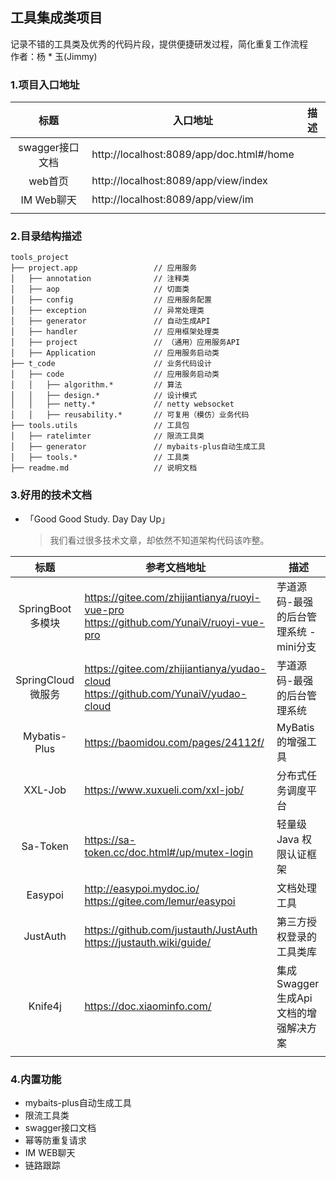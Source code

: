 
## 工具集成类项目

记录不错的工具类及优秀的代码片段，提供便捷研发过程，简化重复工作流程 <br/>
作者：杨 * 玉(Jimmy)


### 1.项目入口地址
|     标题      | 入口地址                                     | 描述  |
|:-----------:|------------------------------------------|-----|
| swagger接口文档 | http://localhost:8089/app/doc.html#/home |     |
|    web首页    | http://localhost:8089/app/view/index     |     |
|  IM Web聊天   | http://localhost:8089/app/view/im        |     |
|             |                                          |     |


### 2.目录结构描述
```
tools_project
├── project.app                 // 应用服务
│   ├── annotation              // 注释类
│   ├── aop                     // 切面类
│   ├── config                  // 应用服务配置
│   ├── exception               // 异常处理类
│   ├── generator               // 自动生成API
│   ├── handler                 // 应用框架处理类
│   ├── project                 // （通用）应用服务API
│   ├── Application             // 应用服务启动类
├── t_code                      // 业务代码设计
│   ├── code                    // 应用服务启动类
│   │   ├── algorithm.*         // 算法 
│   │   ├── design.*            // 设计模式 
│   │   ├── netty.*             // netty websocket 
│   │   ├── reusability.*       // 可复用（模仿）业务代码
├── tools.utils                 // 工具包
│   ├── ratelimter              // 限流工具类
│   ├── generator               // mybaits-plus自动生成工具
│   ├── tools.*                 // 工具类
├── readme.md                   // 说明文档

```
###  3.好用的技术文档
* 「Good Good Study. Day Day Up」
    > 我们看过很多技术文章，却依然不知道架构代码该咋整。
  > 
|       标题        | 参考文档地址                                                                                        | 描述                      |
|:---------------:|-----------------------------------------------------------------------------------------------|-------------------------|
| SpringBoot 多模块  | https://gitee.com/zhijiantianya/ruoyi-vue-pro <br/>   https://github.com/YunaiV/ruoyi-vue-pro | 芋道源码-最强的后台管理系统  -mini分支 |
| SpringCloud 微服务 | https://gitee.com/zhijiantianya/yudao-cloud <br/>   https://github.com/YunaiV/yudao-cloud     | 芋道源码-最强的后台管理系统          |
|  Mybatis-Plus   | https://baomidou.com/pages/24112f/                                                            | MyBatis的增强工具            |
|     XXL-Job     | https://www.xuxueli.com/xxl-job/                                                              | 分布式任务调度平台               |
|    Sa-Token     | https://sa-token.cc/doc.html#/up/mutex-login                                                  | 轻量级 Java 权限认证框架         |
|     Easypoi     | http://easypoi.mydoc.io/ <br/> https://gitee.com/lemur/easypoi                                | 文档处理工具                  |
|    JustAuth     | https://github.com/justauth/JustAuth <br/> https://justauth.wiki/guide/                       | 第三方授权登录的工具类库            |
|     Knife4j     | https://doc.xiaominfo.com/                                                                    | 集成Swagger生成Api文档的增强解决方案 |
|                 |                                                                                               |                         |

###  4.内置功能
 
* mybaits-plus自动生成工具
* 限流工具类
* swagger接口文档
* 幂等防重复请求
* IM WEB聊天
* 链路跟踪
 
